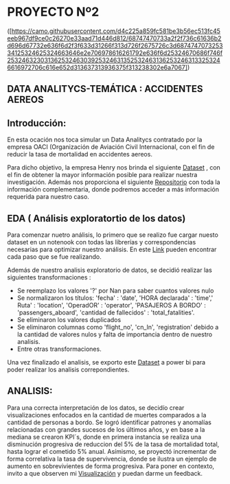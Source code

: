    # PROYECTO Nº2  
([https://camo.githubusercontent.com/d4c225a859fc581be3b56ec513fc45eeb967df9ce0c26270e33aad71d446d812/68747470733a2f2f736c61636b2d696d67732e636f6d2f3f633d31266f313d726f2675726c3d687474707325334125324625324663646e2e706978616261792e636f6d25324670686f746f253246323031362532463039253246313525324631362532463133253246616972706c616e652d313637313936375f313238302e6a7067])


## DATA ANALITYCS-TEMÁTICA : ACCIDENTES AEREOS

## Introducción:

En esta ocación nos toca simular un Data Analitycs contratado por la empresa OACI (Organización de Aviación Civil Internacional, con el fin de reducir la tasa de mortalidad en accidentes aereos. 
 
 Para dicho objetivo, la empresa Henry nos brinda el siguiente [Dataset](https://github.com/Davidarr96/Proyecto_DataAnalitycs/blob/master/AccidentesAviones.csv) , con el fin de obtener la mayor información posible para realizar nuestra investigación. Además nos proporciona el siguiente [Repositorio](https://github.com/soyHenry/PI03-Analytics) con toda la información complementaria, donde podremos acceder a más información requerida para nuestro caso.
 
 ## EDA ( Análisis exploratortio de los datos)
 
 Para comenzar nuetro análisis, lo primero que se realizo fue cargar nuesto dataset en un notenook con todas las librerías y correspondencias necesarias para optimizar nuestro análisis. En este [Link](https://github.com/Davidarr96/Proyecto_DataAnalitycs/blob/master/EDA.ipynb) pueden encontrar cada paso que se fue realizando.
 
 Además de nuestro analisis exploratorio de datos, se decidió realizar las siguientes transformaciones :
 - Se reemplazo los valores '?' por Nan para saber cuantos valores nulo
 - Se normalizaron los títulos: 'fecha' : 'date', 
 'HORA declarada' : 'time',' Ruta' : 'location', 'OperadOR' : 'operator', 'PASAJEROS A BORDO' : 'passengers_aboard', 'cantidad de fallecidos' : 'total_fatalities'.
 - Se eliminaron los valores duplicados
 - Se eliminaron columnas como  'flight_no', 'cn_ln', 'registration' debido a la cantidad de valores nulos y falta de importancia dentro de nuestro analisis.
 - Entre otras transformaciones.

Una vez finalizado el analisis, se exporto este [Dataset](https://github.com/Davidarr96/Proyecto_DataAnalitycs/blob/master/AccidentesAereos.csv) a power bi para poder realizar los analisis correpondientes.

## ANALISIS:

Para una correcta interpretación de los datos, se decidío crear visualizaciones enfocados en la cantidad de muertes comparados a la cantidad de personas a bordo. Se logró identificar patrones y anomalías relacionadas con grandes sucesos de los últimos años, y en base a la mediana  se crearon KPI´s, donde en primera instancia se realiza una disminución progresiva de reduccion del 5% de la tasa de mortalidad total, hasta lograr el cometido 5% anual. Asímismo, se proyectó incrementar de forma correlativa la tasa de supervivencia, donde se ilustra un ejemplo de aumento en sobrevivientes de forma progresiva. Para poner en contexto, invito a que observen mi [Visualización](https://github.com/Davidarr96/Proyecto_DataAnalitycs/blob/master/Aviones.pbix) y puedan darme un feedback.





